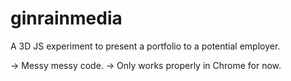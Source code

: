 ginrainmedia
============

A 3D JS experiment to present a portfolio to a potential employer.

-> Messy messy code.
-> Only works properly in Chrome for now.
